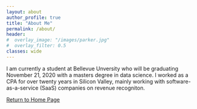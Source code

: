```yaml
---
layout: about
author_profile: true
title: "About Me"
permalink: /about/
header:
#  overlay_image: "/images/parker.jpg"
#  overlay_filter: 0.5
classes: wide
---
```


I am currently a student at Bellevue Unversity who will be graduating November 21, 2020 with a masters degree in data science.  I worked as a CPA for over twenty years in Silicon Valley, mainly working with software-as-a-service (SaaS) companies on revenue recogniton.  
 



[Return to Home Page](index.md)
